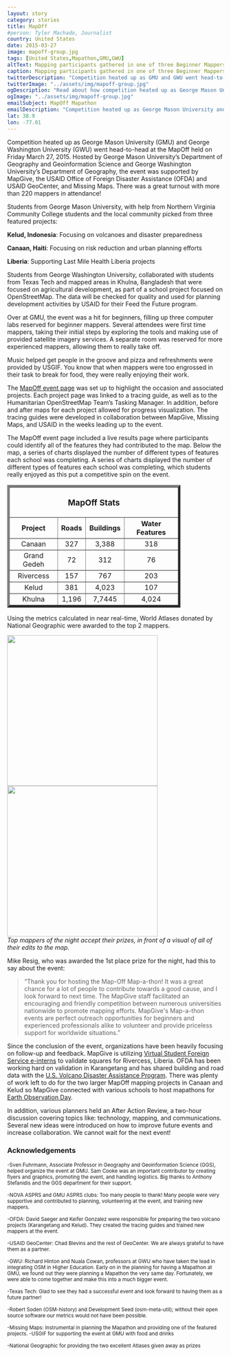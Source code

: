 ```yaml
---
layout: story
category: stories
title: MapOff
#person: Tyler Machado, Journalist 
country: United States
date: 2015-03-27
image: mapoff-group.jpg
tags: [United States,Mapathon,GMU,GWU]
altText: Mapping participants gathered in one of three Beginner Mappers’ rooms at George Mason University to communicate with George Washington University participants via webcam.
caption: Mapping participants gathered in one of three Beginner Mappers’ rooms at George Mason University to communicate with George Washington University participants via webcam.
twitterDescription: "Competition heated up as GMU and GWU went head-to-head at the MapOff"
twitterImage: "../assets/img/mapoff-group.jpg"
ogDescription: "Read about how competition heated up as George Mason University and George Washington University went head-to-head at the MapOff held on Friday, March 27."
ogImage: "../assets/img/mapoff-group.jpg"
emailSubject: MapOff Mapathon
emailDescription: "Competition heated up as George Mason University and George Washington University went head-to-head at the MapOff held on Friday, March 27."
lat: 38.9
lon: -77.01
---
```


<style type="text/css">
#table_title {
	margin-top:0px;
}
</style>
<!-- http://christianspecht.de/2014/03/08/generating-an-image-gallery-with-jekyll-and-lightbox2/ -->
<script src="{{site.baseurl}}/assets/js/lightbox.min.js"></script>
<link href="{{site.baseurl}}/assets/css/lightbox.css" rel="stylesheet" />

Competition heated up as George Mason University (GMU) and George Washington University (GWU) went head-to-head at the MapOff held on Friday March 27, 2015. Hosted by George Mason University’s Department of Geography and Geoinformation Science and George Washington University’s Department of Geography, the event was supported by MapGive, the USAID Office of Foreign Disaster Assistance (OFDA) and USAID GeoCenter, and Missing Maps. There was a great turnout with more than 220 mappers in attendance!

Students from George Mason University, with help from Northern Virginia Community College students and the local community picked from three featured projects:

**Kelud, Indonesia**: Focusing on volcanoes and disaster preparedness

**Canaan, Haiti**: Focusing on risk reduction and urban planning efforts

**Liberia**: Supporting Last Mile Health Liberia projects

Students from George Washington University, collaborated with students from Texas Tech and mapped areas in Khulna, Bangladesh that were focused on agricultural development, as part of a school project focused on OpenStreetMap. The data will be checked for quality and used for planning development activities by USAID for their Feed the Future program. 

Over at GMU, the event was a hit for beginners, filling up three computer labs reserved for beginner mappers. Several attendees were first time mappers, taking their initial steps by exploring the tools and making use of provided satellite imagery services. A separate room was reserved for more experienced mappers, allowing them to really take off. 

Music helped get people in the groove and pizza and refreshments were provided by USGIF. You know that when mappers were too engrossed in their task to break for food, they were really enjoying their work.

The <a href="http://mapgive.state.gov/events/mapoff" target="_blank"> MapOff event page</a> was set up to highlight the occasion and associated projects. Each project page was linked to a tracing guide, as well as to the Humanitarian OpenStreetMap Team’s Tasking Manager. In addition, before and after maps for each project allowed for progress visualization. The tracing guides were developed in collaboration between MapGive, Missing Maps, and USAID in the weeks leading up to the event. 

The MapOff event page included a live results page where participants could identify all of the features they had contributed to the map. Below the map, a series of charts displayed the number of different types of features each school was completing. A series of charts displayed the number of different types of features each school was completing, which students really enjoyed as this put a competitive spin on the event.

<table border="5" style="width:80%" cellpadding="4" cellspacing="3">
  <tr>
    <th colspan="4"><br><h3 id="table_title">MapOff Stats</h3></th>
  </tr>
  <tr>
    <th>Project</th>
    <th>Roads</th> 
    <th>Buildings</th>
    <th>Water Features</th>
  </tr>
  <tr align="center">
    <td>Canaan</td>
    <td>327</td> 
    <td>3,388</td>
    <td>318</td>
  </tr>
  <tr align="center">
    <td>Grand Gedeh</td>
    <td>72</td> 
    <td>312</td>
    <td>76</td>
  </tr>
  <tr align="center">
    <td>Rivercess</td>
    <td>157</td> 
    <td>767</td>
    <td>203</td>
  </tr>
  <tr align="center">
    <td>Kelud</td>
    <td>381</td> 
    <td>4,023</td>
    <td>107</td>
  </tr>
  <tr align="center">
    <td>Khulna</td>
    <td>1,196</td> 
    <td>7,7445</td>
    <td>4,024</td>
  </tr>
</table>

<p>

Using the metrics calculated in near real-time, World Atlases donated by National Geographic were awarded to the top 2 mappers.


<div>
<div class="image-set">
    <a class="image-link" href="{{site.baseurl}}/assets/img/gmu_1st_place.jpg" data-lightbox="1" title="1st place mapper">
      <img src="{{ site.baseurl }}/assets/img/gmu_1st_place.jpg" height="350">
    </a>
    <a class="image-link" href="{{site.baseurl}}/assets/img/gmu_2nd_place.jpg" data-lightbox="1" title="2nd place mapper">
      <img src="{{ site.baseurl }}/assets/img/gmu_2nd_place.jpg" height="350">
    </a>
</div>
<figcaption><em>Top mappers of the night accept their prizes, in front of a visual of all of their edits to the map.</em></figcaption>
</div>

<p>

Mike Resig, who was awarded the 1st place prize for the night, had this to say about the event:<blockquote>“Thank you for hosting the Map-Off Map-a-thon! It was a great chance for a lot of people to contribute towards a good cause, and I look forward to next time. The MapGive staff facilitated an encouraging and friendly competition between numerous universities nationwide to promote mapping efforts. MapGive's Map-a-thon events are perfect outreach opportunities for beginners and experienced professionals alike to volunteer and provide priceless support for worldwide situations.”</blockquote>

Since the conclusion of the event, organizations have been heavily focusing on follow-up and feedback. MapGive is utilizing <a href="http://www.state.gov/vsfs/" target="_blank"> Virtual Student Foreign Service e-interns</a> to validate squares for Rivercess, Liberia. OFDA has been working hard on validation in Karangetang and has shared building and road data with the <a href="http://volcanoes.usgs.gov/vdap/" target="_blank"> U.S. Volcano Disaster Assistance Program</a>. There was plenty of work left to do for the two larger MapOff mapping projects in Canaan and Kelud so MapGive connected with various schools to host mapathons for <a href="http://mapgive.state.gov/events/earth-obs-day/" target="_blank">Earth Observation Day</a>.

In addition, various planners held an After Action Review, a two-hour discussion covering topics like: technology, mapping, and communications. Several new ideas were introduced on how to improve future events and increase collaboration. We cannot wait for the next event!

### Acknowledgements
<sup>
-Sven Fuhrmann, Associate Professor in Geography and Geoinformation Science (GGS), helped organize the event at GMU. Sam Cooke was an important contributor by creating flyers and graphics, promoting the event, and handling logistics. Big thanks to Anthony Stefanidis and the GGS department for their support.
</sup>
<p>
<sup>
-NOVA ASPRS and GMU ASPRS clubs: Too many people to thank! Many people were very supportive and contributed to planning, volunteering at the event, and training new mappers.
</sup>
<p>
<sup>
-OFDA: David Saeger and Keifer Gonzalez were responsible for preparing the two volcano projects (Karangetang and Kelud). They created the tracing guides and trained new mappers at the event.
</sup>
<p>
<sup>
-USAID GeoCenter: Chad Blevins and the rest of GeoCenter. We are always grateful to have them as a partner.
</sup>
<p>
<sup>
-GWU: Richard Hinton and Nuala Cowan, professors at GWU who have taken the lead in integrating OSM in Higher Education. Early on in the planning for having a Mapathon at GMU, we found out they were planning a Mapathon the very same day. Fortunately, we were able to come together and make this into a much bigger event.
</sup>
<p>
<sup>
-Texas Tech: Glad to see they had a successful event and look forward to having them as a future partner!
</sup>
<p>
<sup>
-Robert Soden (OSM-history) and Development Seed (osm-meta-util); without their open source software our metrics would not have been possible.
</sup>
<p>
<sup>
-Missing Maps: Instrumental in planning the Mapathon and providing one of the featured projects.
</sup>
<sup>
-USGIF for supporting the event at GMU with food and drinks
</sup>
<p>
<sup>
-National Geographic for providing the two excellent Atlases given away as prizes
</sup>

